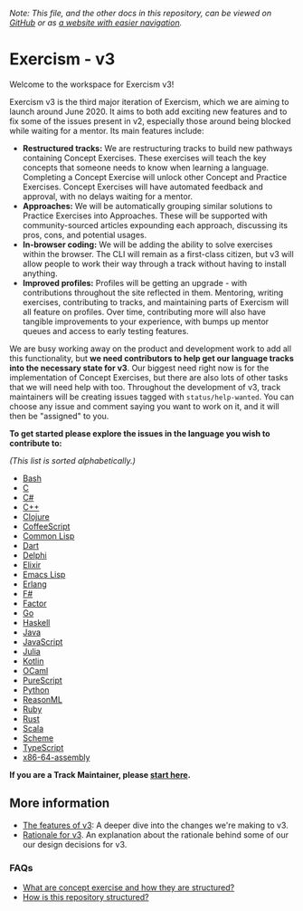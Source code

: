 _Note: This file, and the other docs in this repository, can be viewed on [GitHub](https://github.com/exercism/v3) or as [a website with easier navigation](https://exercism.github.io/v3)._

# Exercism - v3

Welcome to the workspace for Exercism v3!

Exercism v3 is the third major iteration of Exercism, which we are aiming to launch around June 2020. It aims to both add exciting new features and to fix some of the issues present in v2, especially those around being blocked while waiting for a mentor. Its main features include:

- **Restructured tracks:** We are restructuring tracks to build new pathways containing Concept Exercises. These exercises will teach the key concepts that someone needs to know when learning a language. Completing a Concept Exercise will unlock other Concept and Practice Exercises. Concept Exercises will have automated feedback and approval, with no delays waiting for a mentor.
- **Approaches:** We will be automatically grouping similar solutions to Practice Exercises into Approaches. These will be supported with community-sourced articles expounding each approach, discussing its pros, cons, and potential usages.
- **In-browser coding:** We will be adding the ability to solve exercises within the browser. The CLI will remain as a first-class citizen, but v3 will allow people to work their way through a track without having to install anything.
- **Improved profiles:** Profiles will be getting an upgrade - with contributions throughout the site reflected in them. Mentoring, writing exercises, contributing to tracks, and maintaining parts of Exercism will all feature on profiles. Over time, contributing more will also have tangible improvements to your experience, with bumps up mentor queues and access to early testing features.

We are busy working away on the product and development work to add all this functionality, but **we need contributors to help get our language tracks into the necessary state for v3**. Our biggest need right now is for the implementation of Concept Exercises, but there are also lots of other tasks that we will need help with too. Throughout the development of v3, track maintainers will be creating issues tagged with `status/help-wanted`. You can choose any issue and comment saying you want to work on it, and it will then be "assigned" to you.

**To get started please explore the issues in the language you wish to contribute to:**

_(This list is sorted alphabetically.)_

- [Bash][track-bash]
- [C][track-c]
- [C#][track-csharp]
- [C++][track-cpp]
- [Clojure][track-clojure]
- [CoffeeScript][track-coffeescript]
- [Common Lisp][track-common-lisp]
- [Dart][track-dart]
- [Delphi][track-delphi]
- [Elixir][track-elixir]
- [Emacs Lisp][track-emacs-lisp]
- [Erlang][track-erlang]
- [F#][track-fsharp]
- [Factor][track-factor]
- [Go][track-go]
- [Haskell][track-haskell]
- [Java][track-java]
- [JavaScript][track-javascript]
- [Julia][track-julia]
- [Kotlin][track-kotlin]
- [OCaml][track-ocaml]
- [PureScript][track-purescript]
- [Python][track-python]
- [ReasonML][track-reasonml]
- [Ruby][track-ruby]
- [Rust][track-rust]
- [Scala][track-scala]
- [Scheme][track-scheme]
- [TypeScript][track-typescript]
- [x86-64-assembly][track-x86-64-assembly]

**If you are a Track Maintainer, please [start here](./docs/maintainers/README.md).**

## More information

- [The features of v3](./docs/features-of-v3.md): A deeper dive into the changes we're making to v3.
- [Rationale for v3](./docs/rationale-for-v3.md). An explanation about the rationale behind some of our our design decisions for v3.

### FAQs

- [What are concept exercise and how they are structured?](./docs/concept-exercises.md)
- [How is this repository structured?](./docs/maintainers/repository-structure.md)

[track-bash]: https://github.com/exercism/v3/issues?utf8=%E2%9C%93&q=is%3Aissue+is%3Aopen+label%3Astatus%2Fhelp-wanted+label%3Atrack%2Fbash
[track-c]: https://github.com/exercism/v3/issues?utf8=%E2%9C%93&q=is%3Aissue+is%3Aopen+label%3Astatus%2Fhelp-wanted+label%3Atrack%2Fc
[track-csharp]: https://github.com/exercism/v3/issues?utf8=%E2%9C%93&q=is%3Aissue+is%3Aopen+label%3Astatus%2Fhelp-wanted+label%3Atrack%2Fcsharp
[track-cpp]: https://github.com/exercism/v3/issues?utf8=%E2%9C%93&q=is%3Aissue+is%3Aopen+label%3Astatus%2Fhelp-wanted+label%3Atrack%2Fcpp
[track-coffeescript]: https://github.com/exercism/v3/issues?utf8=%E2%9C%93&q=is%3Aissue+is%3Aopen+label%3Astatus%2Fhelp-wanted+label%3Atrack%2Fcoffeescript
[track-clojure]: https://github.com/exercism/v3/issues?utf8=%E2%9C%93&q=is%3Aissue+is%3Aopen+label%3Astatus%2Fhelp-wanted+label%3Atrack%2Fclojure
[track-common-lisp]: https://github.com/exercism/v3/issues?utf8=%E2%9C%93&q=is%3Aissue+is%3Aopen+label%3Astatus%2Fhelp-wanted+label%3Atrack%2Fcommon-lisp
[track-dart]: https://github.com/exercism/v3/issues?utf8=%E2%9C%93&q=is%3Aissue+is%3Aopen+label%3Astatus%2Fhelp-wanted+label%3Atrack%2Fdart
[track-delphi]: https://github.com/exercism/v3/issues?utf8=%E2%9C%93&q=is%3Aissue+is%3Aopen+label%3Astatus%2Fhelp-wanted+label%3Atrack%2Fdelphi
[track-elixir]: https://github.com/exercism/v3/issues?utf8=%E2%9C%93&q=is%3Aissue+is%3Aopen+label%3Astatus%2Fhelp-wanted+label%3Atrack%2Felixir
[track-emacs-lisp]: https://github.com/exercism/v3/issues?utf8=%E2%9C%93&q=is%3Aissue+is%3Aopen+label%3Astatus%2Fhelp-wanted+label%3Atrack%2Femacs-lisp
[track-erlang]: https://github.com/exercism/v3/issues?utf8=%E2%9C%93&q=is%3Aissue+is%3Aopen+label%3Astatus%2Fhelp-wanted+label%3Atrack%2Ferlang
[track-fsharp]: https://github.com/exercism/v3/issues?utf8=%E2%9C%93&q=is%3Aissue+is%3Aopen+label%3Astatus%2Fhelp-wanted+label%3Atrack%2Ffsharp
[track-factor]: https://github.com/exercism/v3/issues?utf8=%E2%9C%93&q=is%3Aissue+is%3Aopen+label%3Astatus%2Fhelp-wanted+label%3Atrack%2Ffactor
[track-go]: https://github.com/exercism/v3/issues?utf8=%E2%9C%93&q=is%3Aissue+is%3Aopen+label%3Astatus%2Fhelp-wanted+label%3Atrack%2Fgo
[track-haskell]: https://github.com/exercism/v3/issues?utf8=%E2%9C%93&q=is%3Aissue+is%3Aopen+label%3Astatus%2Fhelp-wanted+label%3Atrack%2Fhaskell
[track-java]: https://github.com/exercism/v3/issues?utf8=%E2%9C%93&q=is%3Aissue+is%3Aopen+label%3Astatus%2Fhelp-wanted+label%3Atrack%2Fjava
[track-javascript]: https://github.com/exercism/v3/issues?utf8=%E2%9C%93&q=is%3Aissue+is%3Aopen+label%3Astatus%2Fhelp-wanted+label%3Atrack%2Fjavascript
[track-julia]: https://github.com/exercism/v3/issues?utf8=%E2%9C%93&q=is%3Aissue+is%3Aopen+label%3Astatus%2Fhelp-wanted+label%3Atrack%2Fjulia
[track-kotlin]: https://github.com/exercism/v3/issues?utf8=%E2%9C%93&q=is%3Aissue+is%3Aopen+label%3Astatus%2Fhelp-wanted+label%3Atrack%2Fkotlin
[track-ocaml]: https://github.com/exercism/v3/issues?utf8=%E2%9C%93&q=is%3Aissue+is%3Aopen+label%3Astatus%2Fhelp-wanted+label%3Atrack%2Focaml
[track-purescript]: https://github.com/exercism/v3/issues?utf8=%E2%9C%93&q=is%3Aissue+is%3Aopen+label%3Astatus%2Fhelp-wanted+label%3Atrack%2Fpurescript
[track-python]: https://github.com/exercism/v3/issues?utf8=%E2%9C%93&q=is%3Aissue+is%3Aopen+label%3Astatus%2Fhelp-wanted+label%3Atrack%2Fpython
[track-reasonml]: https://github.com/exercism/v3/issues?utf8=%E2%9C%93&q=is%3Aissue+is%3Aopen+label%3Astatus%2Fhelp-wanted+label%3Atrack%2Freasonml
[track-ruby]: https://github.com/exercism/v3/issues?utf8=%E2%9C%93&q=is%3Aissue+is%3Aopen+label%3Astatus%2Fhelp-wanted+label%3Atrack%2Fruby
[track-rust]: https://github.com/exercism/v3/issues?utf8=%E2%9C%93&q=is%3Aissue+is%3Aopen+label%3Astatus%2Fhelp-wanted+label%3Atrack%2Frust
[track-scala]: https://github.com/exercism/v3/issues?utf8=%E2%9C%93&q=is%3Aissue+is%3Aopen+label%3Astatus%2Fhelp-wanted+label%3Atrack%2Fscala
[track-scheme]: https://github.com/exercism/v3/issues?utf8=%E2%9C%93&q=is%3Aissue+is%3Aopen+label%3Astatus%2Fhelp-wanted+label%3Atrack%2Fscheme
[track-typescript]: https://github.com/exercism/v3/issues?utf8=%E2%9C%93&q=is%3Aissue+is%3Aopen+label%3Astatus%2Fhelp-wanted+label%3Atrack%2Ftypescript
[track-x86-64-assembly]: https://github.com/exercism/v3/issues?utf8=%E2%9C%93&q=is%3Aissue+is%3Aopen+label%3Astatus%2Fhelp-wanted+label%3Atrack%2Fx86-64-assembly
